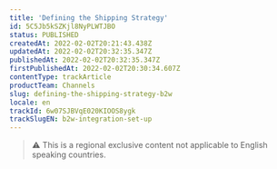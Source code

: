 ```yaml
---
title: 'Defining the Shipping Strategy'
id: 5C5Jb5kSZKjl8NyPLWTJBO
status: PUBLISHED
createdAt: 2022-02-02T20:21:43.438Z
updatedAt: 2022-02-02T20:32:35.347Z
publishedAt: 2022-02-02T20:32:35.347Z
firstPublishedAt: 2022-02-02T20:30:34.607Z
contentType: trackArticle
productTeam: Channels
slug: defining-the-shipping-strategy-b2w
locale: en
trackId: 6w07SJBVqE020KIOOS8ygk
trackSlugEN: b2w-integration-set-up
---
```


>⚠️ This is a regional exclusive content not applicable to English speaking countries.
